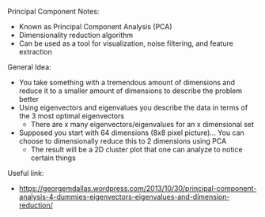 Principal Component Notes:
- Known as Principal Component Analysis (PCA)
- Dimensionality reduction algorithm
- Can be used as a tool for visualization, noise filtering, and feature extraction

General Idea:
- You take something with a tremendous amount of dimensions and reduce it to a smaller amount of dimensions to describe the problem better
- Using eigenvectors and eigenvalues you describe the data in terms of the 3 most optimal eigenvectors
	- There are x many eigenvectors/eigenvalues for an x dimensional set
- Supposed you start with 64 dimensions (8x8 pixel picture)... You can choose to dimensionally reduce this to 2 dimensions using PCA
	- The result will be a 2D cluster plot that one can analyze to notice certain things

Useful link:
- https://georgemdallas.wordpress.com/2013/10/30/principal-component-analysis-4-dummies-eigenvectors-eigenvalues-and-dimension-reduction/

